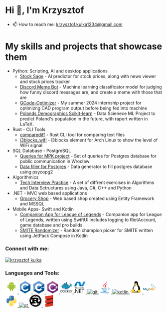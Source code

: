 # Hi 👋, I'm Krzysztof
- 📫 How to reach me: [krzysztof.kulka1234@gmail.com](krzysztof.kulka1234@gmail.com)
# My skills and projects that showcase them
- Python: Scripting, AI and desktop applications
  - [Stock Sage](https://github.com/coolka1234/Stock-Sage) - AI predictor for stock prices, along with news viewer and stock prices tracker
  - [Discord Meme Bot](https://github.com/coolka1234/Discord-Goes-Hard-Bot) - Machine learning classificator model for judging how funny discord messages are, and create a meme with those that are
  - [GCode-Optimizer](https://github.com/coolka1234/GCodeOptimizer) - My summer 2024 internship project for optimizng CAD program output before being fed into machine
  - [Polands Demographics Scikit-learn](https://github.com/coolka1234/scikit-learn-poland-demography) - Data Scienece ML Project to predict Poland's population in the future, with raport written in LaTeX.
- Rust - CLI Tools
  - [comparediff](https://github.com/coolka1234/comparediff) - Rust CLI tool for comparing text files
  - [i3blocks_wifi](https://github.com/coolka1234/i3blocks_wifi) - i3blocks element for Arch Linux to show the level of WiFi signal
- SQL Database - PostgreSQL
  - [Queries for MPK project](https://github.com/coolka1234/PostgresSQL-Queries-MPK) - Set of queries for Postgres database for public communication in Wrocław
  - [Data filler for Postgres](https://github.com/coolka1234/Data-Generator) - Data generator to fill postgres database using psycopg2
- Algorithmics
  - [Tech Interview Practice](https://github.com/coolka1234/Tech-Interview-Pratice) - A set of diffrent exercises in Algorithms and Data Sctructures using Java, C#, C++ and Python
- .NET - MVC web based applications
  - [Grocery Shop](https://github.com/coolka1234/Grocery-Shop-MVC-.NET) - Web based shop created using Entity Framework and MSSQL
- Mobile Apps- Swift and Kotlin
  - [Companion App for League of Legends](https://github.com/coolka1234/LoL-Builder-Swift) - Companion app for League of Legends, written using SwiftUI includes logging to RiotAccount, game database and pro builds
  - [SMITE Randomizer](https://github.com/coolka1234/SMITE-Randomizer-App) - Random champion picker for SMITE written using JetPack Compose in Kotlin


<h3 align="left">Connect with me:</h3>
<p align="left">
<a href="https://linkedin.com/in/krzysztof-kulka-773169266" target="blank"><img align="center" src="https://raw.githubusercontent.com/rahuldkjain/github-profile-readme-generator/master/src/images/icons/Social/linked-in-alt.svg" alt="krzysztof kulka" height="30" width="40" /></a>
</p>

<h3 align="left">Languages and Tools:</h3>
<p align="left"> <a href="https://developer.android.com" target="_blank" rel="noreferrer"> <img src="https://raw.githubusercontent.com/devicons/devicon/master/icons/android/android-original-wordmark.svg" alt="android" width="40" height="40"/> </a> <a href="https://www.cprogramming.com/" target="_blank" rel="noreferrer"> <img src="https://raw.githubusercontent.com/devicons/devicon/master/icons/c/c-original.svg" alt="c" width="40" height="40"/> </a> <a href="https://www.w3schools.com/cpp/" target="_blank" rel="noreferrer"> <img src="https://raw.githubusercontent.com/devicons/devicon/master/icons/cplusplus/cplusplus-original.svg" alt="cplusplus" width="40" height="40"/> </a> <a href="https://www.w3schools.com/cs/" target="_blank" rel="noreferrer"> <img src="https://raw.githubusercontent.com/devicons/devicon/master/icons/csharp/csharp-original.svg" alt="csharp" width="40" height="40"/> </a> <a href="https://www.docker.com/" target="_blank" rel="noreferrer"> <img src="https://raw.githubusercontent.com/devicons/devicon/master/icons/docker/docker-original-wordmark.svg" alt="docker" width="40" height="40"/> </a> <a href="https://dotnet.microsoft.com/" target="_blank" rel="noreferrer"> <img src="https://raw.githubusercontent.com/devicons/devicon/master/icons/dot-net/dot-net-original-wordmark.svg" alt="dotnet" width="40" height="40"/> </a> <a href="https://git-scm.com/" target="_blank" rel="noreferrer"> <img src="https://www.vectorlogo.zone/logos/git-scm/git-scm-icon.svg" alt="git" width="40" height="40"/> </a> <a href="https://www.java.com" target="_blank" rel="noreferrer"> <img src="https://raw.githubusercontent.com/devicons/devicon/master/icons/java/java-original.svg" alt="java" width="40" height="40"/> </a> <a href="https://kotlinlang.org" target="_blank" rel="noreferrer"> <img src="https://www.vectorlogo.zone/logos/kotlinlang/kotlinlang-icon.svg" alt="kotlin" width="40" height="40"/> </a> <a href="https://www.linux.org/" target="_blank" rel="noreferrer"> <img src="https://raw.githubusercontent.com/devicons/devicon/master/icons/linux/linux-original.svg" alt="linux" width="40" height="40"/> </a> <a href="https://www.mysql.com/" target="_blank" rel="noreferrer"> <img src="https://raw.githubusercontent.com/devicons/devicon/master/icons/mysql/mysql-original-wordmark.svg" alt="mysql" width="40" height="40"/> </a> <a href="https://www.python.org" target="_blank" rel="noreferrer"> <img src="https://raw.githubusercontent.com/devicons/devicon/master/icons/python/python-original.svg" alt="python" width="40" height="40"/> </a> <a href="https://www.qt.io/" target="_blank" rel="noreferrer"> <img src="https://upload.wikimedia.org/wikipedia/commons/0/0b/Qt_logo_2016.svg" alt="qt" width="40" height="40"/> </a> <a href="https://www.rust-lang.org" target="_blank" rel="noreferrer"> <img src="https://raw.githubusercontent.com/devicons/devicon/master/icons/rust/rust-plain.svg" alt="rust" width="40" height="40"/> </a> <a href="https://www.scala-lang.org" target="_blank" rel="noreferrer"> <img src="https://raw.githubusercontent.com/devicons/devicon/master/icons/scala/scala-original.svg" alt="scala" width="40" height="40"/> </a> </p>



